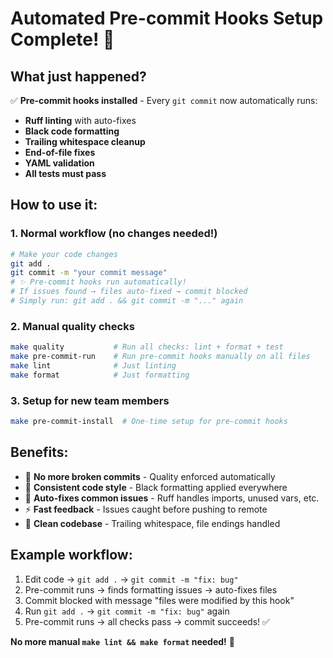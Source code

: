 # Automated Pre-commit Hooks Setup Complete! 🎉

## What just happened?

✅ **Pre-commit hooks installed** - Every `git commit` now automatically runs:
- **Ruff linting** with auto-fixes
- **Black code formatting**
- **Trailing whitespace cleanup**
- **End-of-file fixes**
- **YAML validation**
- **All tests must pass**

## How to use it:

### 1. Normal workflow (no changes needed!)
```bash
# Make your code changes
git add .
git commit -m "your commit message"
# ✨ Pre-commit hooks run automatically!
# If issues found → files auto-fixed → commit blocked
# Simply run: git add . && git commit -m "..." again
```

### 2. Manual quality checks
```bash
make quality           # Run all checks: lint + format + test
make pre-commit-run    # Run pre-commit hooks manually on all files
make lint              # Just linting
make format            # Just formatting
```

### 3. Setup for new team members
```bash
make pre-commit-install  # One-time setup for pre-commit hooks
```

## Benefits:
- 🚫 **No more broken commits** - Quality enforced automatically
- 🎨 **Consistent code style** - Black formatting applied everywhere
- 🔧 **Auto-fixes common issues** - Ruff handles imports, unused vars, etc.
- ⚡ **Fast feedback** - Issues caught before pushing to remote
- 🧹 **Clean codebase** - Trailing whitespace, file endings handled

## Example workflow:
1. Edit code → `git add .` → `git commit -m "fix: bug"`
2. Pre-commit runs → finds formatting issues → auto-fixes files
3. Commit blocked with message "files were modified by this hook"
4. Run `git add .` → `git commit -m "fix: bug"` again
5. Pre-commit runs → all checks pass → commit succeeds! ✅

**No more manual `make lint && make format` needed!** 🎯

